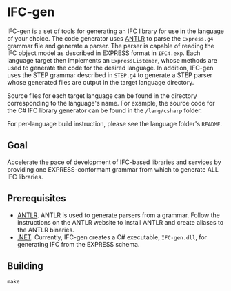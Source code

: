 # IFC-gen  

IFC-gen is a set of tools for generating an IFC library for use in the language of your choice. The code generator uses [ANTLR](http://www.antlr.org) to parse the `Express.g4` grammar file and generate a parser. The parser is capable of reading the IFC object model as described in EXPRESS format in `IFC4.exp`. Each language target then implements an `ExpressListener`, whose methods are used to generate the code for the desired language. In addition, IFC-gen uses the STEP grammar described in `STEP.g4` to generate a STEP parser whose generated files are output in the target language directory.

Source files for each target language can be found in the directory corresponding to the language's name. For example, the source code for the C# IFC library generator can be found in the `/lang/csharp` folder. 

For per-language build instruction, please see the language folder's `README`.

## Goal
Accelerate the pace of development of IFC-based libraries and services by providing one EXPRESS-conformant grammar from which to generate ALL IFC libraries.

## Prerequisites

- [ANTLR](http://www.antlr.org). ANTLR is used to generate parsers from a grammar. Follow the instructions on the ANTLR website to install ANTLR and create aliases to the ANTLR binaries.
- [.NET](https://www.microsoft.com/net/learn/get-started/macos). Currently, IFC-gen creates a C# executable, `IFC-gen.dll`, for generating IFC from the EXPRESS schema. 

## Building

`make`
